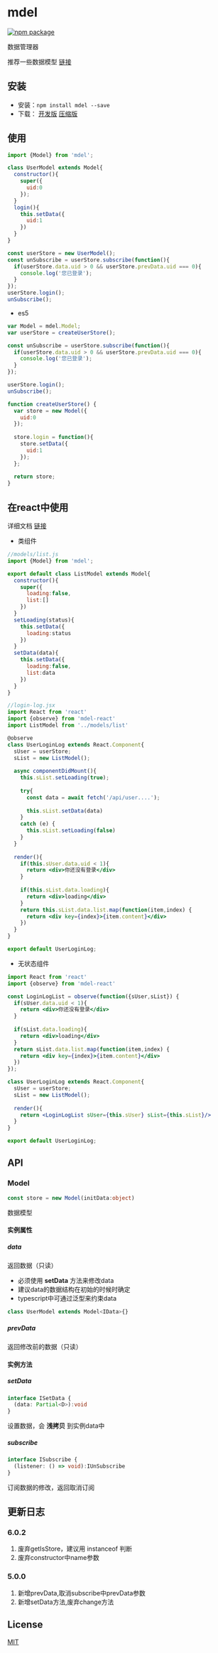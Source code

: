 # mdel
[![npm package](https://img.shields.io/npm/v/mdel.svg?style=flat-square)](https://www.npmjs.org/package/mdel)

数据管理器

推荐一些数据模型 [链接](https://github.com/mdeljs/mdel-models)

## 安装

* 安装：`npm install mdel --save`
* 下载：
  [开发版](https://github.com/yujingwyh/mdel/blob/master/umd/mdel.js) 
  [压缩版](https://github.com/yujingwyh/mdel/blob/master/umd/mdel.min.js)

## 使用

```javascript
import {Model} from 'mdel';

class UserModel extends Model{
  constructor(){
    super({
      uid:0
    });
  }
  login(){
    this.setData({
      uid:1
    })
  }
}

const userStore = new UserModel();
const unSubscribe = userStore.subscribe(function(){
  if(userStore.data.uid > 0 && userStore.prevData.uid === 0){
    console.log('您已登录');
  }
});
userStore.login();
unSubscribe();
```

* es5
```javascript
var Model = mdel.Model;
var userStore = createUserStore();

const unSubscribe = userStore.subscribe(function(){
  if(userStore.data.uid > 0 && userStore.prevData.uid === 0){
    console.log('您已登录');
  }
});

userStore.login();
unSubscribe();

function createUserStore() {
  var store = new Model({
    uid:0
  });
  
  store.login = function(){
    store.setData({
      uid:1
    });
  };
  
  return store;
}
```

## 在react中使用

详细文档 [链接](https://github.com/mdeljs/mdel-react)

* 类组件

```jsx harmony
//models/list.js
import {Model} from 'mdel';

export default class ListModel extends Model{
  constructor(){
    super({
      loading:false,
      list:[]
    })
  }
  setLoading(status){
    this.setData({
      loading:status
    })
  }
  setData(data){
    this.setData({
      loading:false,
      list:data
    }) 
  }  
}

//login-log.jsx
import React from 'react'
import {observe} from 'mdel-react'
import ListModel from '../models/list'

@observe
class UserLoginLog extends React.Component{
  sUser = userStore;
  sList = new ListModel();
    
  async componentDidMount(){
    this.sList.setLoading(true);
        
    try{
      const data = await fetch('/api/user....');
            
      this.sList.setData(data)
    }
    catch (e) {
      this.sList.setLoading(false)
    }
  }
    
  render(){
    if(this.sUser.data.uid < 1){
      return <div>你还没有登录</div>
    }
        
    if(this.sList.data.loading){
      return <div>loading</div>
    }
    return this.sList.data.list.map(function(item,index) {
      return <div key={index}>{item.content}</div>
    })
  }
}

export default UserLoginLog;

```

* 无状态组件

```jsx harmony
import React from 'react'
import {observe} from 'mdel-react'

const LoginLogList = observe(function({sUser,sList}) {
  if(sUser.data.uid < 1){
    return <div>你还没有登录</div>
  }
   
  if(sList.data.loading){
    return <div>loading</div>
  }     
  return sList.data.list.map(function(item,index) {
    return <div key={index}>{item.content}</div>
  })
});

class UserLoginLog extends React.Component{
  sUser = userStore;
  sList = new ListModel();
     
  render(){
    return <LoginLogList sUser={this.sUser} sList={this.sList}/>
  }
}

export default UserLoginLog;
```

## API

### Model

```typescript
const store = new Model(initData:object)
```

数据模型

#### 实例属性

##### data
返回数据（只读）

* 必须使用 **setData** 方法来修改data
* 建议data的数据结构在初始的时候时确定
* typescript中可通过泛型来约束data  
```typescript
class UserModel extends Model<IData>{}
```

##### prevData
返回修改前的数据（只读）

#### 实例方法

##### setData

```typescript
interface ISetData {
  (data: Partial<D>):void
}
```

设置数据，会 **浅拷贝** 到实例data中

##### subscribe

```typescript
interface ISubscribe {
  (listener: () => void):IUnSubscribe
}
```

订阅数据的修改，返回取消订阅


## 更新日志

### 6.0.2
1. 废弃getIsStore，建议用 instanceof 判断
2. 废弃constructor中name参数

### 5.0.0
1. 新增prevData,取消subscribe中prevData参数
2. 新增setData方法,废弃change方法

## License

[MIT](http://opensource.org/licenses/MIT)

